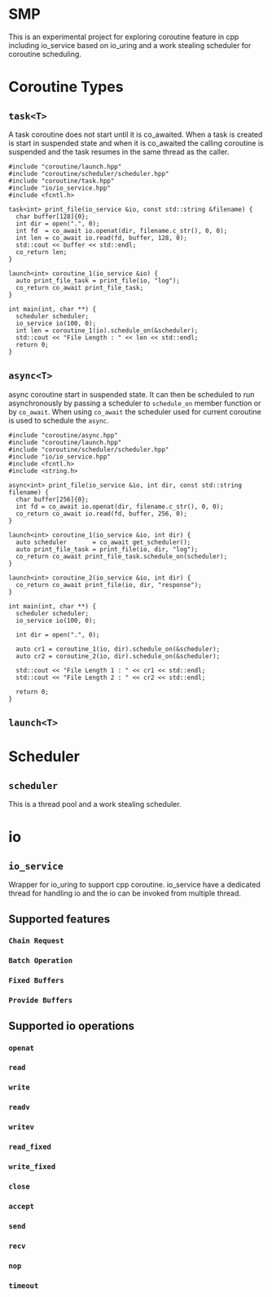 # SMP
This is an experimental project for exploring coroutine feature in cpp including io_service based on io_uring and a work stealing scheduler for coroutine scheduling.
# Coroutine Types
## `task<T>`
A task coroutine does not start until it is co_awaited. When a task is created is start in suspended state and when it is co_awaited the calling coroutine is suspended and the task resumes in the same thread as the caller.
```
#include "coroutine/launch.hpp"
#include "coroutine/scheduler/scheduler.hpp"
#include "coroutine/task.hpp"
#include "io/io_service.hpp"
#include <fcntl.h>

task<int> print_file(io_service &io, const std::string &filename) {
  char buffer[128]{0};
  int dir = open(".", 0);
  int fd  = co_await io.openat(dir, filename.c_str(), 0, 0);
  int len = co_await io.read(fd, buffer, 128, 0);
  std::cout << buffer << std::endl;
  co_return len;
}

launch<int> coroutine_1(io_service &io) {
  auto print_file_task = print_file(io, "log");
  co_return co_await print_file_task;
}

int main(int, char **) {
  scheduler scheduler;
  io_service io(100, 0);
  int len = coroutine_1(io).schedule_on(&scheduler);
  std::cout << "File Length : " << len << std::endl;
  return 0;
}
```
## `async<T>`
async coroutine start in suspended state. It can then be scheduled to run asynchronously by passing a scheduler to `schedule_on` member function or by `co_await`. When using `co_await` the scheduler used for current coroutine is used to schedule the `async`.
```
#include "coroutine/async.hpp"
#include "coroutine/launch.hpp"
#include "coroutine/scheduler/scheduler.hpp"
#include "io/io_service.hpp"
#include <fcntl.h>
#include <string.h>

async<int> print_file(io_service &io, int dir, const std::string filename) {
  char buffer[256]{0};
  int fd = co_await io.openat(dir, filename.c_str(), 0, 0);
  co_return co_await io.read(fd, buffer, 256, 0);
}

launch<int> coroutine_1(io_service &io, int dir) {
  auto scheduler       = co_await get_scheduler();
  auto print_file_task = print_file(io, dir, "log");
  co_return co_await print_file_task.schedule_on(scheduler);
}

launch<int> coroutine_2(io_service &io, int dir) {
  co_return co_await print_file(io, dir, "response");
}

int main(int, char **) {
  scheduler scheduler;
  io_service io(100, 0);

  int dir = open(".", 0);

  auto cr1 = coroutine_1(io, dir).schedule_on(&scheduler);
  auto cr2 = coroutine_2(io, dir).schedule_on(&scheduler);

  std::cout << "File Length 1 : " << cr1 << std::endl;
  std::cout << "File Length 2 : " << cr2 << std::endl;

  return 0;
}
```
## `launch<T>`

# Scheduler
## `scheduler`
This is a thread pool and a work stealing scheduler.

# io
## `io_service`
Wrapper for io_uring to support cpp coroutine. io_service have a dedicated thread for handling io and the io can be invoked from multiple thread.

## Supported features
### `Chain Request`
### `Batch Operation`
### `Fixed Buffers`
### `Provide Buffers`

## Supported io operations
### `openat`
### `read`
### `write`
### `readv`
### `writev`
### `read_fixed`
### `write_fixed`
### `close`
### `accept`
### `send`
### `recv`
### `nop`
### `timeout`